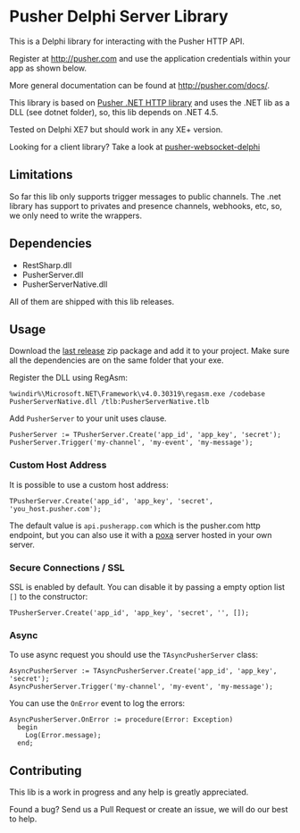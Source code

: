 # Pusher Delphi Server Library

This is a Delphi library for interacting with the Pusher HTTP API.

Register at http://pusher.com and use the application credentials within your app as shown below.

More general documentation can be found at http://pusher.com/docs/.

This library is based on [Pusher .NET HTTP library](https://github.com/pusher/pusher-http-dotnet) and uses the .NET lib as a DLL (see dotnet folder), so, this lib depends on .NET 4.5.

Tested on Delphi XE7 but should work in any XE+ version.

Looking for a client library? Take a look at [pusher-websocket-delphi](https://github.com/monde-sistemas/pusher-websocket-delphi)

## Limitations

So far this lib only supports trigger messages to public channels. The .net library has support to privates and presence channels, webhooks, etc, so, we only need to write the wrappers.

## Dependencies

* RestSharp.dll
* PusherServer.dll
* PusherServerNative.dll

All of them are shipped with this lib releases.

## Usage

Download the [last release](https://github.com/monde-sistemas/pusher-http-delphi/releases/latest) zip package and add it to your project. Make sure all the dependencies are on the same folder that your exe.

Register the DLL using RegAsm:
```
%windir%\Microsoft.NET\Framework\v4.0.30319\regasm.exe /codebase PusherServerNative.dll /tlb:PusherServerNative.tlb
```

Add `PusherServer` to your unit uses clause.

```
PusherServer := TPusherServer.Create('app_id', 'app_key', 'secret');
PusherServer.Trigger('my-channel', 'my-event', 'my-message');
```

### Custom Host Address

It is possible to use a custom host address:
```
TPusherServer.Create('app_id', 'app_key', 'secret', 'you_host.pusher.com');
```
The default value is `api.pusherapp.com` which is the pusher.com http endpoint, but you can also use it with a [poxa](https://github.com/edgurgel/poxa) server hosted in your own server.

### Secure Connections / SSL

SSL is enabled by default. You can disable it by passing a empty option list `[]` to the constructor:
```
TPusherServer.Create('app_id', 'app_key', 'secret', '', []);
```

### Async

To use async request you should use the `TAsyncPusherServer` class:
```
AsyncPusherServer := TAsyncPusherServer.Create('app_id', 'app_key', 'secret');
AsyncPusherServer.Trigger('my-channel', 'my-event', 'my-message');
```

You can use the `OnError` event to log the errors:
```
AsyncPusherServer.OnError := procedure(Error: Exception)
  begin
    Log(Error.message);
  end;
```

## Contributing

This lib is a work in progress and any help is greatly appreciated.

Found a bug? Send us a Pull Request or create an issue, we will do our best to help.
